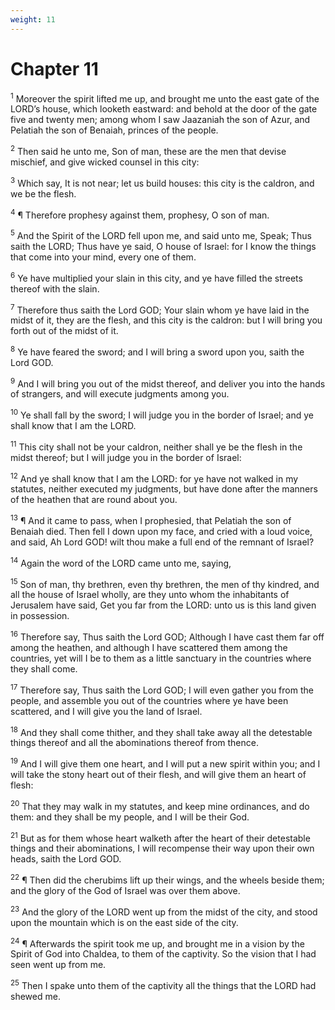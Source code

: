 ```yaml
---
weight: 11
---
```


# Chapter 11

<sup>1</sup> Moreover the spirit lifted me up, and brought me unto the east gate of the LORD’s house, which looketh eastward: and behold at the door of the gate five and twenty men; among whom I saw Jaazaniah the son of Azur, and Pelatiah the son of Benaiah, princes of the people. 

<sup>2</sup> Then said he unto me, Son of man, these are the men that devise mischief, and give wicked counsel in this city: 

<sup>3</sup> Which say, It is not near; let us build houses: this city is the caldron, and we be the flesh. 

<sup>4</sup> ¶ Therefore prophesy against them, prophesy, O son of man. 

<sup>5</sup> And the Spirit of the LORD fell upon me, and said unto me, Speak; Thus saith the LORD; Thus have ye said, O house of Israel: for I know the things that come into your mind, every one of them. 

<sup>6</sup> Ye have multiplied your slain in this city, and ye have filled the streets thereof with the slain. 

<sup>7</sup> Therefore thus saith the Lord GOD; Your slain whom ye have laid in the midst of it, they are the flesh, and this city is the caldron: but I will bring you forth out of the midst of it. 

<sup>8</sup> Ye have feared the sword; and I will bring a sword upon you, saith the Lord GOD. 

<sup>9</sup> And I will bring you out of the midst thereof, and deliver you into the hands of strangers, and will execute judgments among you. 

<sup>10</sup> Ye shall fall by the sword; I will judge you in the border of Israel; and ye shall know that I am the LORD. 

<sup>11</sup> This city shall not be your caldron, neither shall ye be the flesh in the midst thereof; but I will judge you in the border of Israel: 

<sup>12</sup> And ye shall know that I am the LORD: for ye have not walked in my statutes, neither executed my judgments, but have done after the manners of the heathen that are round about you. 

<sup>13</sup> ¶ And it came to pass, when I prophesied, that Pelatiah the son of Benaiah died. Then fell I down upon my face, and cried with a loud voice, and said, Ah Lord GOD! wilt thou make a full end of the remnant of Israel? 

<sup>14</sup> Again the word of the LORD came unto me, saying, 

<sup>15</sup> Son of man, thy brethren, even thy brethren, the men of thy kindred, and all the house of Israel wholly, are they unto whom the inhabitants of Jerusalem have said, Get you far from the LORD: unto us is this land given in possession. 

<sup>16</sup> Therefore say, Thus saith the Lord GOD; Although I have cast them far off among the heathen, and although I have scattered them among the countries, yet will I be to them as a little sanctuary in the countries where they shall come. 

<sup>17</sup> Therefore say, Thus saith the Lord GOD; I will even gather you from the people, and assemble you out of the countries where ye have been scattered, and I will give you the land of Israel. 

<sup>18</sup> And they shall come thither, and they shall take away all the detestable things thereof and all the abominations thereof from thence. 

<sup>19</sup> And I will give them one heart, and I will put a new spirit within you; and I will take the stony heart out of their flesh, and will give them an heart of flesh: 

<sup>20</sup> That they may walk in my statutes, and keep mine ordinances, and do them: and they shall be my people, and I will be their God. 

<sup>21</sup> But as for them whose heart walketh after the heart of their detestable things and their abominations, I will recompense their way upon their own heads, saith the Lord GOD. 

<sup>22</sup> ¶ Then did the cherubims lift up their wings, and the wheels beside them; and the glory of the God of Israel was over them above. 

<sup>23</sup> And the glory of the LORD went up from the midst of the city, and stood upon the mountain which is on the east side of the city. 

<sup>24</sup> ¶ Afterwards the spirit took me up, and brought me in a vision by the Spirit of God into Chaldea, to them of the captivity. So the vision that I had seen went up from me. 

<sup>25</sup> Then I spake unto them of the captivity all the things that the LORD had shewed me. 


